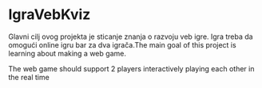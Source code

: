 # IgraVebKviz
Glavni cilj ovog projekta je sticanje znanja o razvoju veb igre. Igra treba da omogući online igru bar za dva igrača.The main goal of this project is learning about making a web game. 

The web game should support 2 players interactively playing each other in the real time
